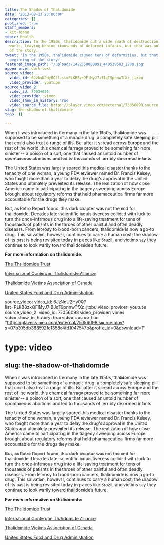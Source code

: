 ```yaml
---
title: The Shadow of Thalidomide
date: '2013-09-23 23:00:00'
categories: []
published: true
staff_members:
- kit-roane
topic: health
description: In the 1950s, thalidomide cut a wide swath of destruction across the
  world, leaving behind thousands of deformed infants, but that was only the beginning
  of the story.
tweet: 'In the 1950s, thalidomide caused tons of deformities, but that was only the
  beginning of the story:'
featured_image_path: "/uploads/1422558080091_449539503_1280.jpg"
appearance: dark-text
source_video:
  video_id: 6JzNnU2Hy0Q?list=PLKB8zkQFlMyJ7iBJqT9pnnwTfXz_jtxbu
  video_provider: youtube
source_video_2:
  video_id: 75056098
  video_provider: vimeo
  video_show_in_history: true
  video_source_file: https://player.vimeo.com/external/75056098.source.mov?s=07b305db388592fc1358e4fd1047547b&profile_id=0&download=1
slug: the-shadow-of-thalidomide
tags: []

---
```

When it was introduced in Germany in the late 1950s, thalidomide was supposed to be something of a miracle drug: a completely safe sleeping pill that could also treat a range of ills. But after it spread across Europe and the rest of the world, this chemical farrago proved to be something far more sinister -- a poison of a sort, one that caused an untold number of spontaneous abortions and led to thousands of terribly deformed infants.

The United States was largely spared this medical disaster thanks to the tenacity of one woman, a young FDA reviewer named Dr. Francis Kelsey, who fought more than a year to delay the drug's approval in the United States and ultimately prevented its release. The realization of how close America came to participating in the tragedy sweeping across Europe brought about regulatory reforms that held pharmaceutical firms far more accountable for the drugs they make.

But, as Retro Report found, this dark chapter was not the end for thalidomide. Decades later scientific inquisitiveness collided with luck to turn the once-infamous drug into a life-saving treatment for tens of thousands of patients in the throes of other painful and often deadly diseases. From leprosy to blood-born cancers, thalidomide is now a go-to drug. This salvation, however, continues to carry a human cost; the shadow of its past is being revisited today in places like Brazil, and victims say they continue to look warily toward thalidomide’s future.

**For more information on thalidomide**:

[The Thalidomide Trust](http://www.thalidomidetrust.org/)

[International Contergan Thalidomide Alliance](http://www.ictacampaign.com)

[Thalidomide Victims Association of Canada](http://www.thalidomide.ca/)

[United States Food and Drug Administration](http://www.fda.gov/drugs/newsevents/ucm320924.htm)

source_video:
  video_id: 6JzNnU2Hy0Q?list=PLKB8zkQFlMyJ7iBJqT9pnnwTfXz_jtxbu
  video_provider: youtube
source_video_2:
  video_id: 75056098
  video_provider: vimeo
  video_show_in_history: true
  video_source_file: "https://player.vimeo.com/external/75056098.source.mov?s=07b305db388592fc1358e4fd1047547b&profile_id=0&download=1"
# type: video
slug: the-shadow-of-thalidomide
---

When it was introduced in Germany in the late 1950s, thalidomide was supposed to be something of a miracle drug: a completely safe sleeping pill that could also treat a range of ills. But after it spread across Europe and the rest of the world, this chemical farrago proved to be something far more sinister -- a poison of a sort, one that caused an untold number of spontaneous abortions and led to thousands of terribly deformed infants.

The United States was largely spared this medical disaster thanks to the tenacity of one woman, a young FDA reviewer named Dr. Francis Kelsey, who fought more than a year to delay the drug's approval in the United States and ultimately prevented its release. The realization of how close America came to participating in the tragedy sweeping across Europe brought about regulatory reforms that held pharmaceutical firms far more accountable for the drugs they make.

But, as Retro Report found, this dark chapter was not the end for thalidomide. Decades later scientific inquisitiveness collided with luck to turn the once-infamous drug into a life-saving treatment for tens of thousands of patients in the throes of other painful and often deadly diseases. From leprosy to blood-born cancers, thalidomide is now a go-to drug. This salvation, however, continues to carry a human cost; the shadow of its past is being revisited today in places like Brazil, and victims say they continue to look warily toward thalidomide’s future.

**For more information on thalidomide**:

[The Thalidomide Trust](http://www.thalidomidetrust.org/)

[International Contergan Thalidomide Alliance](http://www.ictacampaign.com)

[Thalidomide Victims Association of Canada](http://www.thalidomide.ca/)

[United States Food and Drug Administration](http://www.fda.gov/drugs/newsevents/ucm320924.htm)

